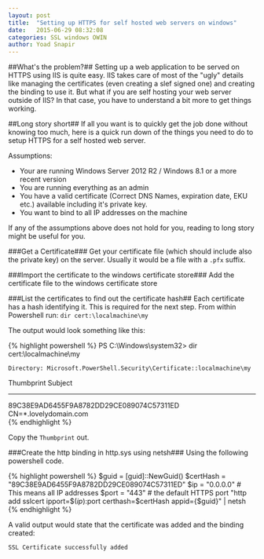 ```yaml
---
layout: post
title:  "Setting up HTTPS for self hosted web servers on windows"
date:   2015-06-29 08:32:08
categories: SSL windows OWIN
author: Yoad Snapir
---
```


##What's the problem?##
Setting up a web application to be served on HTTPS using IIS is quite easy. IIS takes care of most of the "ugly" details like managing the certificates (even creating a slef signed one) and creating the binding to use it. But what if you are self hosting your web server outside of IIS? In that case, you have to understand a bit more to get things working.

##Long story short##
If all you want is to quickly get the job done without knowing too much, here is a quick run down of the things you need to do to setup HTTPS for a self hosted web server.

Assumptions:
- Your are running Windows Server 2012 R2 / Windows 8.1 or a more recent version
- You are running everything as an admin
- You have a valid certificate (Correct DNS Names, expiration date, EKU etc.) available including it's private key.
- You want to bind to all IP addresses on the machine

If any of the assumptions above does not hold for you, reading to long story might be useful for you.

###Get a Certificate###
Get your certificate file (which should include also the private key) on the server. Usually it would be a file with a `.pfx` suffix.

###Import the certificate to the windows certificate store###
Add the certificate file to the windows certificate store

###List the certificates to find out the certificate hash##
Each certificate has a hash identifying it. This is required for the next step.
From within Powershell run:
`dir cert:\localmachine\my`

The output would look something like this:

{% highlight powershell %}
PS C:\Windows\system32> dir cert:\localmachine\my

    Directory: Microsoft.PowerShell.Security\Certificate::localmachine\my
    
Thumbprint                                Subject                                                         
----------                                -------                                                         
89C38E9AD6455F9A8782DD29CE089074C57311ED  CN=*.lovelydomain.com   
{% endhighlight %}

Copy the `Thumbprint` out.

###Create the http binding in http.sys using netsh###
Using the following powershell code.

{% highlight powershell %}
$guid = [guid]::NewGuid()
$certHash = "89C38E9AD6455F9A8782DD29CE089074C57311ED"
$ip = "0.0.0.0" # This means all IP addresses
$port = "443" # the default HTTPS port
"http add sslcert ipport=$($ip):$port certhash=$certHash appid={$guid}" | netsh
{% endhighlight %}

A valid output would state that the certificate was added and the binding created:

`SSL Certificate successfully added`
